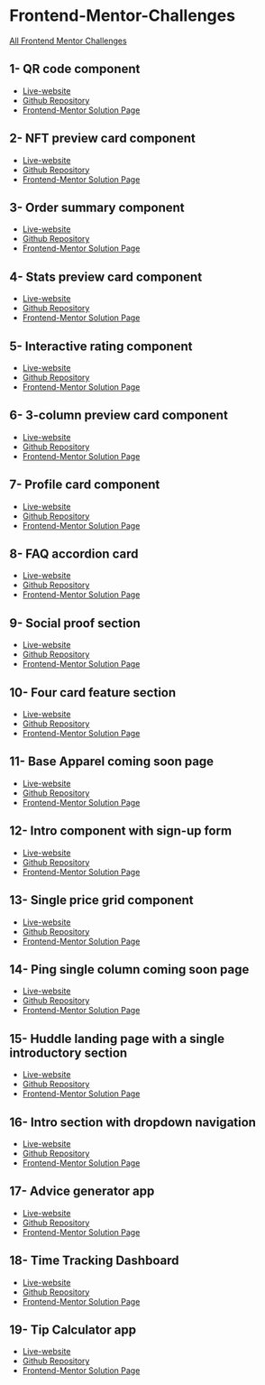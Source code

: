# Frontend-Mentor-Challenges
<a href="https://comendrun.github.io/Frontend-Mentor-Challenges/">All Frontend Mentor Challenges</a>


## 1- QR code component

- <a href="https://nnf4sx.csb.app/">Live-website</a>
- <a href="https://github.com/comendrun/qr-code-component/tree/main/">Github Repository</a>
- <a href="https://www.frontendmentor.io/solutions/html-cssflexbox-r1rhFXor5">Frontend-Mentor Solution Page</a>


## 2- NFT preview card component

- <a href="https://r8mp1o.csb.app/"> Live-website </a>
- <a href="https://github.com/comendrun/nft-project-preview-component">Github Repository</a>
- <a href="https://www.frontendmentor.io/solutions/html-cssflexbox-BykPZBiS5">Frontend-Mentor Solution Page</a>


## 3- Order summary component

- <a href="https://9nb3gd.csb.app/">Live-website</a>
- <a href="https://github.com/comendrun/order-summary-component">Github Repository</a>
- <a href="https://www.frontendmentor.io/solutions/htmlcss-flexbox-SJBmYJnBq">Frontend-Mentor Solution Page</a>


## 4- Stats preview card component

- <a href="https://comendrun.github.io/stats-preview-card-component/">Live-website</a>
- <a href="https://github.com/comendrun/stats-preview-card-component">Github Repository</a>
- <a href="https://www.frontendmentor.io/solutions/styling-this-page-with-css-flexbox-and-also-mediaqueries-BJsCVtnrq">Frontend-Mentor Solution Page</a>
 
 
## 5- Interactive rating component

- <a href="https://hwvmmp.csb.app/">Live-website</a>
- <a href="https://github.com/comendrun/Interactive-rating-component">Github Repository</a>
- <a href="https://www.frontendmentor.io/solutions/interactive-rating-component-with-two-states-and-css-flexbox-SkKILFnS5">Frontend-Mentor Solution Page</a>


## 6- 3-column preview card component

- <a href="https://comendrun.github.io/3-column-preview-card-component/">Live-website</a>
- <a href="https://github.com/comendrun/3-column-preview-card-component">Github Repository</a>
- <a href="https://www.frontendmentor.io/solutions/used-cssgrid-and-cssflexbox-for-styling-this-three-column-preview-SJccUs3rc">Frontend-Mentor Solution Page</a>


## 7- Profile card component

- <a href="https://comendrun.github.io/Profile-card-component/">Live-website</a>
- <a href="https://github.com/comendrun/Profile-card-component">Github Repository</a>
- <a href="https://www.frontendmentor.io/solutions/used-css-flexbox-for-this-challenge-S13XwjaSq">Frontend-Mentor Solution Page</a>

 
## 8- FAQ accordion card

- <a href="https://comendrun.github.io/faq-accordion-card/">Live-website</a>
- <a href="https://github.com/comendrun/faq-accordion-card/tree/master">Github Repository</a>
- <a href="https://www.frontendmentor.io/solutions/faq-using-reactjs-and-also-mobilefirst-approach-fordesign-BJ3uTUUL9">Frontend-Mentor Solution Page</a>


## 9- Social proof section

- <a href="https://comendrun.github.io/social-proof-section/">Live-website</a>
- <a href="https://github.com/comendrun/social-proof-section">Github Repository</a>
- <a href="https://www.frontendmentor.io/solutions/used-css-grid-and-flexbox-and-also-mobilefirst-approach-HywF4fPUq">Frontend-Mentor Solution Page</a>


## 10- Four card feature section

- <a href="https://comendrun.github.io/Four-Card-Feature-Section/">Live-website</a>
- <a href="https://github.com/comendrun/Four-Card-Feature-Section/blob/new-branch/README.md">Github Repository</a>
- <a href="https://www.frontendmentor.io/solutions/using-flexbox-and-also-mobilefirst-approach-to-finish-this-challenge-BkOkmfiIc">Frontend-Mentor Solution Page</a>


## 11- Base Apparel coming soon page

- <a href="https://comendrun.github.io/base-apparel-coming-soon/">Live-website</a>
- <a href="https://github.com/comendrun/base-apparel-coming-soon">Github Repository</a>
- <a href="https://www.frontendmentor.io/solutions/html-css-js-regex-mobilefirst-approach-SJZ-naCU9">Frontend-Mentor Solution Page</a>


## 12- Intro component with sign-up form

- <a href="https://comendrun.github.io/Intro-Component-with-Signup-Form/">Live-website</a>
- <a href="https://github.com/comendrun/Intro-Component-with-Signup-Form">Github Repository</a>
- <a href="https://www.frontendmentor.io/solutions/intro-components-using-html-cssflexbox-also-javascript-validation-LbAIqzOu9e">Frontend-Mentor Solution Page</a>


## 13- Single price grid component

- <a href="https://comendrun.github.io/Single-Price-Grid-Component/">Live-website</a>
- <a href="https://github.com/comendrun/Single-Price-Grid-Component">Github Repository</a>
- <a href="https://www.frontendmentor.io/solutions/mobilefirst-approach-and-cssflexbox-VBlrr4MMsE">Frontend-Mentor Solution Page</a>


## 14- Ping single column coming soon page

- <a href="https://comendrun.github.io/Ping-Coming-Soon-Page/">Live-website</a>
- <a href="https://github.com/comendrun/Ping-Coming-Soon-Page">Github Repository</a>
- <a href="https://www.frontendmentor.io/solutions/mobilefirst-approach-css-flexbox-and-8XA4qSO-SG">Frontend-Mentor Solution Page</a>

## 15- Huddle landing page with a single introductory section

- <a href="https://comendrun.github.io/Huddle-landing-Page-With-Single-Introductory-Section/">Live-website</a>
- <a href="https://github.com/comendrun/Huddle-landing-Page-With-Single-Introductory-Section">Github Repository</a>
- <a href="https://www.frontendmentor.io/solutions/used-mobilefirst-approach-and-css-flexbox-OUfehDan_i">Frontend-Mentor Solution Page</a>

## 16- Intro section with dropdown navigation

- <a href="https://comendrun.github.io/Intro-Section-With-Dropdown-Navigation/">Live-website</a>
- <a href="https://github.com/comendrun/Intro-Section-With-Dropdown-Navigation">Github Repository</a>
- <a href="https://www.frontendmentor.io/solutions/mobilefirst-approach-and-cssflex-U1YEOxfiwA">Frontend-Mentor Solution Page</a>

## 17- Advice generator app

- <a href="https://comendrun.github.io/Advice-Generator-App/">Live-website</a>
- <a href="https://github.com/comendrun/Advice-Generator-App">Github Repository</a>
- <a href="https://www.frontendmentor.io/solutions/advicegen-using-mobilefirst-approach-css-flexbox-eyPXtVmvDw">Frontend-Mentor Solution Page</a>

## 18- Time Tracking Dashboard

- <a href="https://comendrun.github.io/Time-Tracking-Dashboard/">Live-website</a>
- <a href="https://github.com/comendrun/Time-Tracking-Dashboard/blob/master/README.md">Github Repository</a>
- <a href="https://www.frontendmentor.io/solutions/ttd-using-sass-cssgridreactjs-jJCSNgTNAp">Frontend-Mentor Solution Page</a>

## 19- Tip Calculator app

- <a href="https://comendrun.github.io/Tip-calculator-app/">Live-website</a>
- <a href="https://github.com/comendrun/Tip-calculator-app">Github Repository</a>
- <a href="https://www.frontendmentor.io/solutions/used-reactjs-csscustomprops-and-mobilefirst-approach-5vKQ0_y3oS">Frontend-Mentor Solution Page</a>
